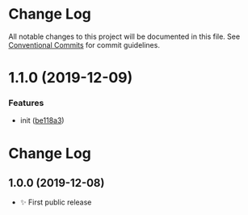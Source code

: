 # Change Log

All notable changes to this project will be documented in this file.
See [Conventional Commits](https://conventionalcommits.org) for commit guidelines.

# 1.1.0 (2019-12-09)


### Features

* init ([be118a3](https://gitlab.com/codsen/codsen/commit/be118a3fe66f84b19425571dd2da76d3d4e86fa1))





# Change Log

## 1.0.0 (2019-12-08)

- ✨ First public release
